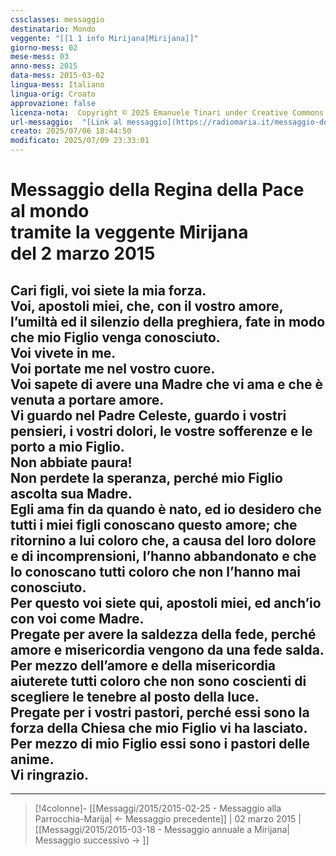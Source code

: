 ```yaml
---
cssclasses: messaggio
destinatario: Mondo
veggente: "[[1 1 info Mirijana|Mirijana]]"
giorno-mess: 02
mese-mess: 03
anno-mess: 2015
data-mess: 2015-03-02
lingua-mess: Italiano
lingua-orig: Croato
approvazione: false
licenza-nota:  Copyright © 2025 Emanuele Tinari under Creative Commons BY-NC-SA 4.0 https://creativecommons.org/licenses/by-nc-sa/4.0/
url-messaggio:  "[Link al messaggio](https://radiomaria.it/messaggio-del-2-marzo-2015/)"
creato: 2025/07/06 18:44:50
modificato: 2025/07/09 23:33:01
---
```


# Messaggio della Regina della Pace<br>al mondo<br>tramite la veggente Mirijana<br>del 2 marzo 2015

## Cari figli, voi siete la mia forza.<br>Voi, apostoli miei, che, con il vostro amore, l’umiltà ed il silenzio della preghiera, fate in modo che mio Figlio venga conosciuto.<br>Voi vivete in me.<br>Voi portate me nel vostro cuore.<br>Voi sapete di avere una Madre che vi ama e che è venuta a portare amore.<br>Vi guardo nel Padre Celeste, guardo i vostri pensieri, i vostri dolori, le vostre sofferenze e le porto a mio Figlio.<br>Non abbiate paura!<br>Non perdete la speranza, perché mio Figlio ascolta sua Madre.<br>Egli ama fin da quando è nato, ed io desidero che tutti i miei figli conoscano questo amore; che ritornino a lui coloro che, a causa del loro dolore e di incomprensioni, l’hanno abbandonato e che lo conoscano tutti coloro che non l’hanno mai conosciuto.<br>Per questo voi siete qui, apostoli miei, ed anch’io con voi come Madre.<br>Pregate per avere la saldezza della fede, perché amore e misericordia vengono da una fede salda.<br>Per mezzo dell’amore e della misericordia aiuterete tutti coloro che non sono coscienti di scegliere le tenebre al posto della luce.<br>Pregate per i vostri pastori, perché essi sono la forza della Chiesa che mio Figlio vi ha lasciato.<br>Per mezzo di mio Figlio essi sono i pastori delle anime.<br>Vi ringrazio.

***

> [!4colonne]- [[Messaggi/2015/2015-02-25 - Messaggio alla Parrocchia-Marija| ← Messaggio precedente]] | 02 marzo 2015 | [[Messaggi/2015/2015-03-18 - Messaggio annuale a Mirijana| Messaggio successivo → ]]
